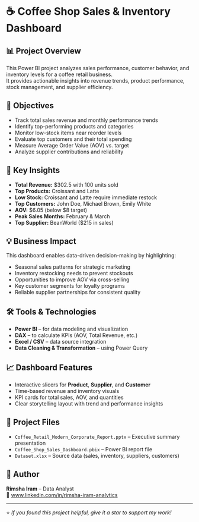 # ☕ Coffee Shop Sales & Inventory Dashboard

## 📊 Project Overview
This Power BI project analyzes sales performance, customer behavior, and inventory levels for a coffee retail business.  
It provides actionable insights into revenue trends, product performance, stock management, and supplier efficiency.

## 🎯 Objectives
- Track total sales revenue and monthly performance trends  
- Identify top-performing products and categories  
- Monitor low-stock items near reorder levels  
- Evaluate top customers and their total spending  
- Measure Average Order Value (AOV) vs. target  
- Analyze supplier contributions and reliability  

## 🧠 Key Insights
- **Total Revenue:** $302.5 with 100 units sold  
- **Top Products:** Croissant and Latte  
- **Low Stock:** Croissant and Latte require immediate restock  
- **Top Customers:** John Doe, Michael Brown, Emily White  
- **AOV:** $6.05 (below $8 target)  
- **Peak Sales Months:** February & March  
- **Top Supplier:** BeanWorld ($215 in sales)

## 💡 Business Impact
This dashboard enables data-driven decision-making by highlighting:
- Seasonal sales patterns for strategic marketing  
- Inventory restocking needs to prevent stockouts  
- Opportunities to improve AOV via cross-selling  
- Key customer segments for loyalty programs  
- Reliable supplier partnerships for consistent quality  

## 🛠️ Tools & Technologies
- **Power BI** – for data modeling and visualization  
- **DAX** – to calculate KPIs (AOV, Total Revenue, etc.)  
- **Excel / CSV** – data source integration  
- **Data Cleaning & Transformation** – using Power Query  

## 📈 Dashboard Features
- Interactive slicers for **Product**, **Supplier**, and **Customer**  
- Time-based revenue and inventory visuals  
- KPI cards for total sales, AOV, and quantities  
- Clear storytelling layout with trend and performance insights  

## 📂 Project Files
- `Coffee_Retail_Modern_Corporate_Report.pptx` – Executive summary presentation  
- `Coffee_Shop_Sales_Dashboard.pbix` – Power BI report file  
- `Dataset.xlsx` – Source data (sales, inventory, suppliers, customers)  

## 👤 Author
**Rimsha Iram** – Data Analyst  
🔗 www.linkedin.com/in/rimsha-iram-analytics

---

⭐ *If you found this project helpful, give it a star to support my work!*
